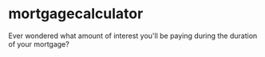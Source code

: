 # mortgagecalculator
Ever wondered what amount of interest you'll be paying during the duration of your mortgage?
